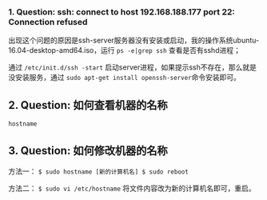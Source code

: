 
### 1. Question: ssh: connect to host 192.168.188.177 port 22: Connection refused

出现这个问题的原因是ssh-server服务器没有安装或启动，我的操作系统ubuntu-16.04-desktop-amd64.iso，运行 `ps -e|grep ssh` 查看是否有sshd进程；

通过 `/etc/init.d/ssh -start` 启动server进程，如果提示ssh不存在，那么就是没安装服务，通过 `sudo apt-get install openssh-server`命令安装即可。

## 2. Question: 如何查看机器的名称

`hostname`

## 3. Question: 如何修改机器的名称

方法一：
`
$ sudo hostname [新的计算机名]
$ sudo reboot
`

方法二：
`
$ sudo vi /etc/hostname
`
将文件内容改为新的计算机名即可，重启。
